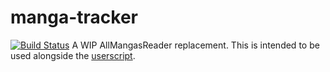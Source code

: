 # manga-tracker
[![Build Status](https://travis-ci.com/DakuTree/manga-tracker.svg?token=q5TqgzemixHUDfa2JkMy&branch=master)](https://travis-ci.com/DakuTree/manga-tracker)
A WIP AllMangasReader replacement.
This is intended to be used alongside the [userscript](https://github.com/DakuTree/userscripts/raw/master/tracker.codeanimu.net/manga-tracker.user.js).
